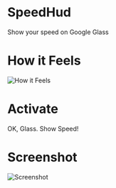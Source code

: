 SpeedHud
========

Show your speed on Google Glass

How it Feels
============

![How it Feels](https://raw.github.com/euedge/SpeedHud/master/visuals/glass_project_contextual.jpg)


Activate
========

OK, Glass. Show Speed!


Screenshot
==========

![Screenshot](https://raw.github.com/euedge/SpeedHud/master/visuals/google_glass_screenshot.jpg)
